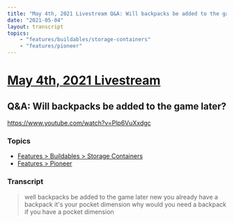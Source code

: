 ```yaml
---
title: "May 4th, 2021 Livestream Q&A: Will backpacks be added to the game later?"
date: "2021-05-04"
layout: transcript
topics:
    - "features/buildables/storage-containers"
    - "features/pioneer"
---
```

# [May 4th, 2021 Livestream](../2021-05-04.md)
## Q&A: Will backpacks be added to the game later?
https://www.youtube.com/watch?v=Plp6VuXxdgc

### Topics
* [Features > Buildables > Storage Containers](../topics/features/buildables/storage-containers.md)
* [Features > Pioneer](../topics/features/pioneer.md)

### Transcript

> well backpacks be added to the game later new you already have a backpack it's your pocket dimension why would you need a backpack if you have a pocket dimension
